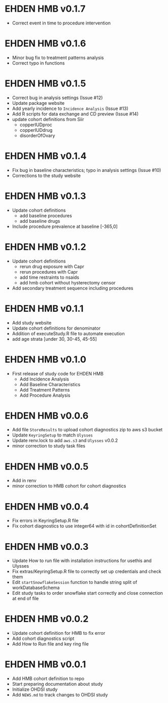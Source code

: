 # EHDEN HMB v0.1.7

* Correct event in time to procedure intervention

# EHDEN HMB v0.1.6

* Minor bug fix to treatment patterns analysis
* Correct typo in functions

# EHDEN HMB v0.1.5

* Correct bug in analysis settings (Issue #12)
* Update package website
* Add yearly incidence to `Incidence Analysis` (Issue #13)
* Add R scripts for data exchange and CD preview (Issue #14)
* update cohort definitions from Siir
    - copperIUDproc
    - copperIUDdrug
    - disorderOfOvary

# EHDEN HMB v0.1.4

* Fix bug in baseline characteristics; typo in analysis settings (Issue #10)
* Corrections to the study website


# EHDEN HMB v0.1.3

* Update cohort definitions
    - add baseline procedures
    - add baseline drugs
* Include procedure prevalence at baseline [-365,0]

# EHDEN HMB v0.1.2

* Update cohort definitions
    - rerun drug exposure with Capr
    - rerun procedures with Capr
    - add time restraints to nsaids
    - add hmb cohort without hysterectomy censor
* Add secondary treatment sequence including procedures 

# EHDEN HMB v0.1.1

* Add study website
* Update cohort definitions for denominator
* Addition of executeStudy.R file to automate execution
* add age strata [under 30, 30-45, 45-55]

# EHDEN HMB v0.1.0

* First release of study code for EHDEN HMB
    * Add Incidence Analysis
    * Add Baseline Characteristics 
    * Add Treatment Patterns
    * Add Procedure Analysis

# EHDEN HMB v0.0.6

* Add file `StoreResults` to upload cohort diagnostics zip to aws s3 bucket
* Update `KeyringSetup` to match `Ulysses`
* Update renv.lock to add `aws.s3` and `Ulysses` v0.0.2
* minor correction to study task files

# EHDEN HMB v0.0.5

* Add in renv
* minor correction to HMB cohort for cohort diagnostics

# EHDEN HMB v0.0.4

* Fix errors in KeyringSetup.R file
* Fix cohort diagnostics to use integer64 with id in cohortDefinitionSet

# EHDEN HMB v0.0.3

* Update How to run file with installation instructions for usethis and Ulysses
* Fix extras/KeyringSetup.R file to correctly set up credentials and check them
* Edit `startSnowflakeSession` function to handle string split of workDatabaseSchema
* Edit study tasks to order snowflake start correctly and close connection at end of file

# EHDEN HMB v0.0.2

* Update cohort definition for HMB to fix error
* Add cohort diagnostics script
* Add How to Run file and key ring file

# EHDEN HMB v0.0.1

* Add HMB cohort definition to repo
* Start preparing documentation about study
* Initialize OHDSI study
* Add `NEWS.md` to track changes to OHDSI study
